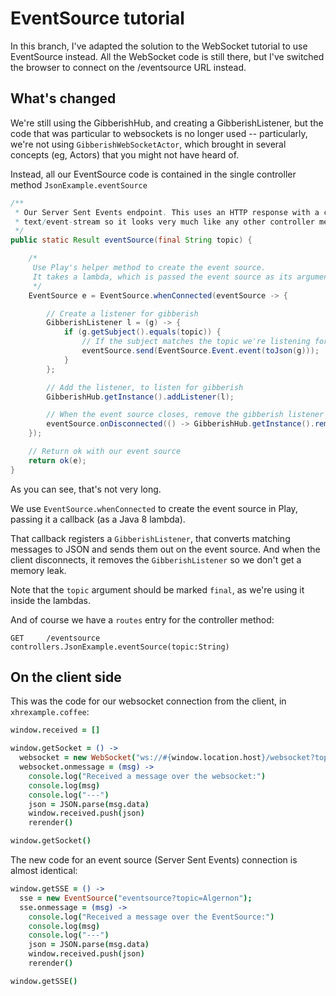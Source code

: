 # EventSource tutorial

In this branch, I've adapted the solution to the WebSocket tutorial to use EventSource instead. All the WebSocket code
is still there, but I've switched the browser to connect on the /eventsource URL instead.

## What's changed

We're still using the GibberishHub, and creating a GibberishListener, but the code that was particular to websockets is
no longer used -- particularly, we're not using `GibberishWebSocketActor`, which brought in several concepts (eg, Actors)
that you might not have heard of.

Instead, all our EventSource code is contained in the single controller method `JsonExample.eventSource`

```java
/**
 * Our Server Sent Events endpoint. This uses an HTTP response with a chunked encoding, and a Content-Type of
 * text/event-stream so it looks very much like any other controller method (returning Result, etc)
 */
public static Result eventSource(final String topic) {

    /*
     Use Play's helper method to create the event source.
     It takes a lambda, which is passed the event source as its argument
     */
    EventSource e = EventSource.whenConnected(eventSource -> {

        // Create a listener for gibberish
        GibberishListener l = (g) -> {
            if (g.getSubject().equals(topic)) {
                // If the subject matches the topic we're listening for, send the gibberish as a server-sent event
                eventSource.send(EventSource.Event.event(toJson(g)));
            }
        };

        // Add the listener, to listen for gibberish
        GibberishHub.getInstance().addListener(l);

        // When the event source closes, remove the gibberish listener to clean up
        eventSource.onDisconnected(() -> GibberishHub.getInstance().removeListener(l));
    });

    // Return ok with our event source
    return ok(e);
}
```

As you can see, that's not very long. 

We use `EventSource.whenConnected` to create the event source in Play, passing it a callback (as a Java 8 lambda).

That callback registers a `GibberishListener`, that converts matching messages to JSON and sends them out on the event
source. And when the client disconnects, it removes the `GibberishListener` so we don't get a memory leak.

Note that the `topic` argument should be marked `final`, as we're using it inside the lambdas.

And of course we have a `routes` entry for the controller method:

```
GET     /eventsource                controllers.JsonExample.eventSource(topic:String)
```


## On the client side

This was the code for our websocket connection from the client, in `xhrexample.coffee`:

```coffee
window.received = []

window.getSocket = () ->
  websocket = new WebSocket("ws://#{window.location.host}/websocket?topic=Algernon");
  websocket.onmessage = (msg) ->
    console.log("Received a message over the websocket:")
    console.log(msg)
    console.log("---")
    json = JSON.parse(msg.data)
    window.received.push(json)
    rerender()

window.getSocket()
```

The new code for an event source (Server Sent Events) connection is almost identical:

```coffee
window.getSSE = () ->
  sse = new EventSource("eventsource?topic=Algernon");
  sse.onmessage = (msg) ->
    console.log("Received a message over the EventSource:")
    console.log(msg)
    console.log("---")
    json = JSON.parse(msg.data)
    window.received.push(json)
    rerender()

window.getSSE()
```



